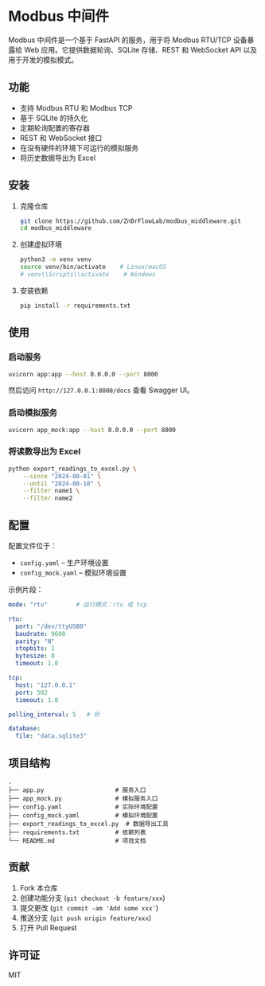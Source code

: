 # Modbus 中间件

Modbus 中间件是一个基于 FastAPI 的服务，用于将 Modbus RTU/TCP 设备暴露给 Web 应用。它提供数据轮询、SQLite 存储、REST 和 WebSocket API 以及用于开发的模拟模式。

## 功能
- 支持 Modbus RTU 和 Modbus TCP
- 基于 SQLite 的持久化
- 定期轮询配置的寄存器
- REST 和 WebSocket 接口
- 在没有硬件的环境下可运行的模拟服务
- 将历史数据导出为 Excel

## 安装
1. 克隆仓库
   ```bash
   git clone https://github.com/ZnBrFlowLab/modbus_middleware.git
   cd modbus_middleware
   ```
2. 创建虚拟环境
   ```bash
   python3 -m venv venv
   source venv/bin/activate    # Linux/macOS
   # venv\\Scripts\\activate    # Windows
   ```
3. 安装依赖
   ```bash
   pip install -r requirements.txt
   ```

## 使用

### 启动服务
```bash
uvicorn app:app --host 0.0.0.0 --port 8000
```
然后访问 `http://127.0.0.1:8000/docs` 查看 Swagger UI。

### 启动模拟服务
```bash
uvicorn app_mock:app --host 0.0.0.0 --port 8000
```

### 将读数导出为 Excel
```bash
python export_readings_to_excel.py \
    --since "2024-08-01" \
    --until "2024-08-10" \
    --filter name1 \
    --filter name2
```

## 配置
配置文件位于：
- `config.yaml` – 生产环境设置
- `config_mock.yaml` – 模拟环境设置

示例片段：
```yaml
mode: "rtu"        # 运行模式：rtu 或 tcp

rtu:
  port: "/dev/ttyUSB0"
  baudrate: 9600
  parity: "N"
  stopbits: 1
  bytesize: 8
  timeout: 1.0

tcp:
  host: "127.0.0.1"
  port: 502
  timeout: 1.0

polling_interval: 5   # 秒

database:
  file: "data.sqlite3"
```

## 项目结构
```
.
├── app.py                    # 服务入口
├── app_mock.py               # 模拟服务入口
├── config.yaml               # 实际环境配置
├── config_mock.yaml          # 模拟环境配置
├── export_readings_to_excel.py  # 数据导出工具
├── requirements.txt          # 依赖列表
└── README.md                 # 项目文档
```

## 贡献
1. Fork 本仓库
2. 创建功能分支 (`git checkout -b feature/xxx`)
3. 提交更改 (`git commit -am 'Add some xxx'`)
4. 推送分支 (`git push origin feature/xxx`)
5. 打开 Pull Request

## 许可证
MIT

